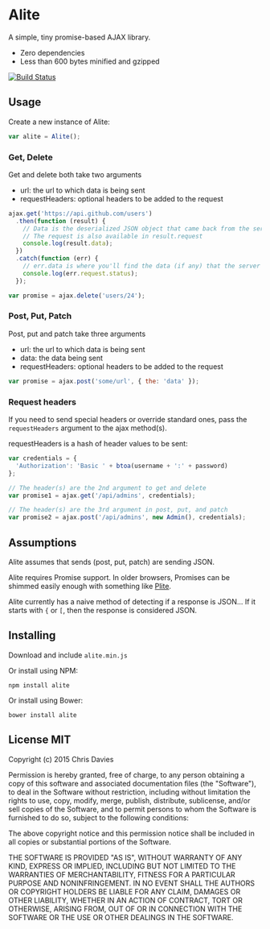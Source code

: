 # Alite

A simple, tiny promise-based AJAX library.

- Zero dependencies
- Less than 600 bytes minified and gzipped

[![Build Status](https://travis-ci.org/chrisdavies/alite.svg?branch=master)](https://travis-ci.org/chrisdavies/alite)

## Usage

Create a new instance of Alite:

```javascript
var alite = Alite();
```

### Get, Delete

Get and delete both take two arguments

- url: the url to which data is being sent
- requestHeaders: optional headers to be added to the request

```javascript
ajax.get('https://api.github.com/users')
  .then(function (result) {
    // Data is the deserialized JSON object that came back from the server
    // The request is also available in result.request
    console.log(result.data);
  })
  .catch(function (err) {
    // err.data is where you'll find the data (if any) that the server sent
    console.log(err.request.status);
  });

var promise = ajax.delete('users/24');
```

### Post, Put, Patch

Post, put and patch take three arguments

- url: the url to which data is being sent
- data: the data being sent
- requestHeaders: optional headers to be added to the request

```javascript
var promise = ajax.post('some/url', { the: 'data' });
```

### Request headers

If you need to send special headers or override standard ones, pass the
`requestHeaders` argument to the ajax method(s).

requestHeaders is a hash of header values to be sent:

```javascript
var credentials = {
  'Authorization': 'Basic ' + btoa(username + ':' + password)
};

// The header(s) are the 2nd argument to get and delete
var promise1 = ajax.get('/api/admins', credentials);

// The header(s) are the 3rd argument in post, put, and patch
var promise2 = ajax.post('/api/admins', new Admin(), credentials);

```

## Assumptions

Alite assumes that sends (post, put, patch) are sending JSON.

Alite requires Promise support. In older browsers, Promises can be shimmed
easily enough with something like [Plite](https://github.com/chrisdavies/plite).

Alite currently has a naive method of detecting if a response is JSON... If it
starts with `{` or `[`, then the response is considered JSON.

## Installing

Download and include `alite.min.js`

Or install using NPM:

    npm install alite

Or install using Bower:

    bower install alite

## License MIT

Copyright (c) 2015 Chris Davies

Permission is hereby granted, free of charge, to any person
obtaining a copy of this software and associated documentation
files (the "Software"), to deal in the Software without
restriction, including without limitation the rights to use,
copy, modify, merge, publish, distribute, sublicense, and/or sell
copies of the Software, and to permit persons to whom the
Software is furnished to do so, subject to the following
conditions:

The above copyright notice and this permission notice shall be
included in all copies or substantial portions of the Software.

THE SOFTWARE IS PROVIDED "AS IS", WITHOUT WARRANTY OF ANY KIND,
EXPRESS OR IMPLIED, INCLUDING BUT NOT LIMITED TO THE WARRANTIES
OF MERCHANTABILITY, FITNESS FOR A PARTICULAR PURPOSE AND
NONINFRINGEMENT. IN NO EVENT SHALL THE AUTHORS OR COPYRIGHT
HOLDERS BE LIABLE FOR ANY CLAIM, DAMAGES OR OTHER LIABILITY,
WHETHER IN AN ACTION OF CONTRACT, TORT OR OTHERWISE, ARISING
FROM, OUT OF OR IN CONNECTION WITH THE SOFTWARE OR THE USE OR
OTHER DEALINGS IN THE SOFTWARE.
